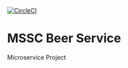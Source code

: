 [![CircleCI](https://circleci.com/gh/vance04real/mssc-beer-service.svg?style=svg)](https://circleci.com/gh/vance04real/mssc-beer-service)

# MSSC Beer Service

Microservice Project 